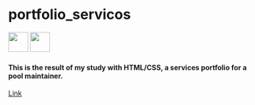 # portfolio_servicos
<img width=40 src="https://cdn.jsdelivr.net/gh/devicons/devicon/icons/css3/css3-original.svg" />
<img width=40 src="https://cdn.jsdelivr.net/gh/devicons/devicon/icons/html5/html5-original.svg" />
<h4>This is the result of my study with HTML/CSS, a services portfolio for a pool maintainer.</h4>
<a href="https://topiscinas.netlify.app/">Link</a>
